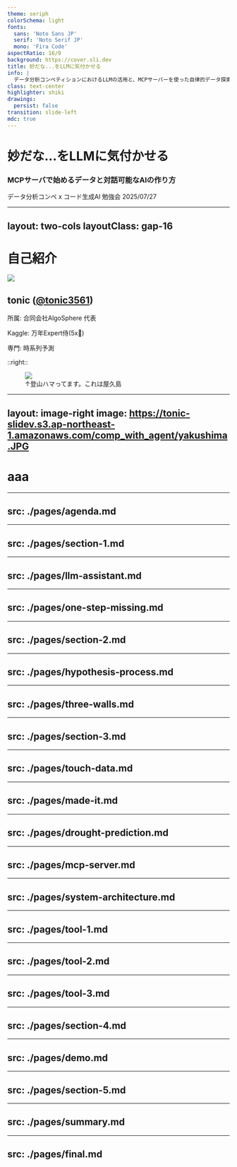 ```yaml
---
theme: seriph
colorSchema: light
fonts:
  sans: 'Noto Sans JP'
  serif: 'Noto Serif JP'
  mono: 'Fira Code'
aspectRatio: 16/9
background: https://cover.sli.dev
title: 妙だな...をLLMに気付かせる
info: |
  データ分析コンペティションにおけるLLMの活用と、MCPサーバーを使った自律的データ探索の実現方法について
class: text-center
highlighter: shiki
drawings:
  persist: false
transition: slide-left
mdc: true
---
```


# 妙だな...をLLMに気付かせる

### MCPサーバで始めるデータと対話可能なAIの作り方

<div class="abs-br m-6 flex flex-col text-sm text-gray-400">
  <span>データ分析コンペ x コード生成AI 勉強会</span>
  <span>2025/07/27</span>
</div>


---
layout: two-cols
layoutClass: gap-16
---

# 自己紹介
<div class="flex flex-col items-center justify-center">
  <img src="/work/assets/kaggle_icon.png" class="w-1/2 mb-3">
  <div class="text-left">
    <h2 class="text-2xl mb-1">tonic (<a href="https://x.com/tonic3561" target="_blank" class="text-blue-500 hover:text-blue-700">@tonic3561</a>)</h2>
    <p class="text-lg leading-tight">所属: 合同会社AlgoSphere 代表</p>
    <p class="text-lg leading-tight">Kaggle: 万年Expert侍(5x🥈)</p>
    <p class="text-lg leading-tight">専門: 時系列予測</p>
  </div>
</div>

::right::

<div class="flex items-center justify-center h-full">
  <figure class="flex flex-col items-center">
    <img src="/work/assets/yakushima.JPG" class="w-11/14 mb-3">
    <figcaption class="text text-gray-600">↑登山ハマってます。これは屋久島</figcaption>
  </figure>
</div>

---
layout: image-right
image: https://tonic-slidev.s3.ap-northeast-1.amazonaws.com/comp_with_agent/yakushima.JPG
---

# aaa


---
src: ./pages/agenda.md
---

---
src: ./pages/section-1.md
---

---
src: ./pages/llm-assistant.md
---

---
src: ./pages/one-step-missing.md
---

---
src: ./pages/section-2.md
---

---
src: ./pages/hypothesis-process.md
---

---
src: ./pages/three-walls.md
---

---
src: ./pages/section-3.md
---

---
src: ./pages/touch-data.md
---

---
src: ./pages/made-it.md
---

---
src: ./pages/drought-prediction.md
---

---
src: ./pages/mcp-server.md
---

---
src: ./pages/system-architecture.md
---

---
src: ./pages/tool-1.md
---

---
src: ./pages/tool-2.md
---

---
src: ./pages/tool-3.md
---

---
src: ./pages/section-4.md
---

---
src: ./pages/demo.md
---

---
src: ./pages/section-5.md
---

---
src: ./pages/summary.md
---

---
src: ./pages/final.md
---